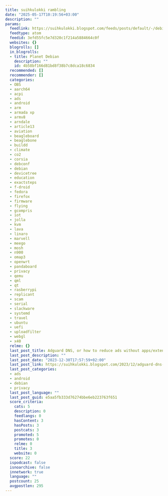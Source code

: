 ```yaml
---
title: suihkulokki rambling
date: "2025-05-17T10:19:56+03:00"
description: ""
params:
  feedlink: https://suihkulokki.blogspot.com/feeds/posts/default/-/debian
  feedtype: atom
  feedid: 3efd55fc5e7d320c1f214a5884664c0f
  websites: {}
  blogrolls: []
  in_blogrolls:
  - title: Planet Debian
    description: ""
    id: 4b58bf166d81bd8f38b7c8dca18c6834
  recommended: []
  recommender: []
  categories:
  - OBS
  - aarch64
  - acpi
  - ads
  - android
  - arm
  - armada xp
  - armv8
  - arndale
  - article13
  - aviation
  - beagleboard
  - beaglebone
  - buildd
  - climate
  - co2
  - corsia
  - debconf
  - debian
  - devicetree
  - education
  - exactsteps
  - f-droid
  - fedora
  - firefox
  - firmware
  - flying
  - gcompris
  - iot
  - jolla
  - kvm
  - lava
  - linaro
  - marvell
  - meego
  - mosh
  - n900
  - omap3
  - openwrt
  - pandaboard
  - privacy
  - qemu
  - qml
  - qt
  - rasberrypi
  - replicant
  - scam
  - serial
  - slackware
  - systemd
  - travel
  - ubuntu
  - uefi
  - uploadfilter
  - webgl
  - x40
  relme: {}
  last_post_title: Adguard DNS, or how to reduce ads without apps/extensions
  last_post_description: ""
  last_post_date: "2023-12-30T17:57:59+02:00"
  last_post_link: https://suihkulokki.blogspot.com/2023/12/adguard-dns-or-how-to-reduce-ads.html
  last_post_categories:
  - ads
  - android
  - debian
  - privacy
  last_post_language: ""
  last_post_guid: e5aa5fb333d76274bbe6eb223763f651
  score_criteria:
    cats: 5
    description: 0
    feedlangs: 0
    hasContent: 3
    hasPosts: 3
    postcats: 3
    promoted: 5
    promotes: 0
    relme: 0
    title: 3
    website: 0
  score: 22
  ispodcast: false
  isnoarchive: false
  innetwork: true
  language: ""
  postcount: 25
  avgpostlen: 295
---
```

